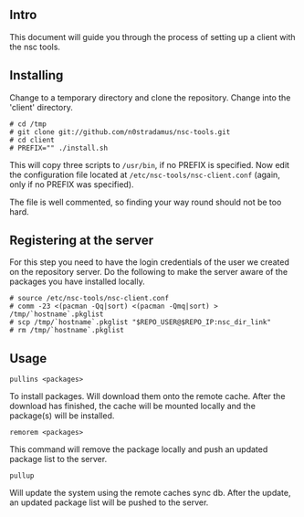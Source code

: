 ## Intro
This document will guide you through the process of setting up a client
with the nsc tools.

## Installing
Change to a temporary directory and clone the repository.
Change into the 'client' directory.

	# cd /tmp
	# git clone git://github.com/n0stradamus/nsc-tools.git
	# cd client
	# PREFIX="" ./install.sh

This will copy three scripts to `/usr/bin`, if no PREFIX is specified.
Now edit the configuration file located at `/etc/nsc-tools/nsc-client.conf`
(again, only if no PREFIX was specified). 

The file is well commented, so finding your way round should not be too hard.

## Registering at the server
For this step you need to have the login credentials of the user
we created on the repository server. Do the following to make the
server aware of the packages you have installed locally.

    # source /etc/nsc-tools/nsc-client.conf
	# comm -23 <(pacman -Qq|sort) <(pacman -Qmq|sort) > /tmp/`hostname`.pkglist
    # scp /tmp/`hostname`.pkglist "$REPO_USER@$REPO_IP:nsc_dir_link"
    # rm /tmp/`hostname`.pkglist

## Usage

	pullins <packages>

To install packages. Will download them onto the remote cache.
After the download has finished, the cache will be mounted locally and 
the package(s) will be installed.

	remorem <packages>

This command will remove the package locally and push an updated
package list to the server.

	pullup

Will update the system using the remote caches sync db.
After the update, an updated package list will be pushed to the server.
